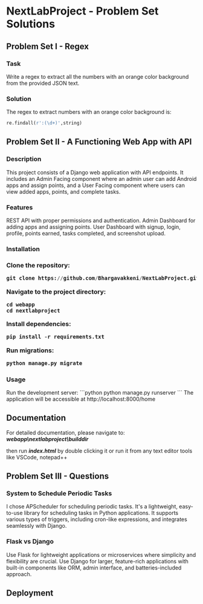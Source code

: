 <h1>NextLabProject - Problem Set Solutions</h1>

<h2>Problem Set I - Regex</h2>

<h3>Task</h3>

Write a regex to extract all the numbers with an orange color background from the provided JSON text.

<h3>Solution</h3>

The regex to extract numbers with an orange color background is:
```python
re.findall(r':(\d+)',string)
```

<h2>Problem Set II - A Functioning Web App with API</h2>

<h3>Description</h3>

This project consists of a Django web application with API endpoints. It includes an Admin Facing component where an admin user can add Android apps and assign points, and a User Facing component where users can view added apps, points, and complete tasks.

<h3>Features</h3>

REST API with proper permissions and authentication.
Admin Dashboard for adding apps and assigning points.
User Dashboard with signup, login, profile, points earned, tasks completed, and screenshot upload.

<h3>
Installation
<h3>

Clone the repository:
```python
git clone https://github.com/Bhargavakkeni/NextLabProject.git
```
Navigate to the project directory:
```
cd webapp
cd nextlabproject
```

Install dependencies:
```python
pip install -r requirements.txt
```
Run migrations:
```python
python manage.py migrate
```
<h3>Usage</h3>
Run the development server:
```python
python manage.py runserver
```
The application will be accessible at <a>http://localhost:8000/home</a>

<h2>Documentation</h2>
For detailed documentation, please navigate to: <b><i>webapp\nextlabproject\builddir</b></i>


then run <b><i>index.html</i></b> by double clicking it or run it from any text editor tools like VSCode, notepad++

<h2>Problem Set III - Questions</h2>

<h3>System to Schedule Periodic Tasks</h3>

I chose APScheduler for scheduling periodic tasks. It's a lightweight, easy-to-use library for scheduling tasks in Python applications. It supports various types of triggers, including cron-like expressions, and integrates seamlessly with Django.

<h3>Flask vs Django</h3>

Use Flask for lightweight applications or microservices where simplicity and flexibility are crucial. Use Django for larger, feature-rich applications with built-in components like ORM, admin interface, and batteries-included approach.

<h2>Deployment</h2>